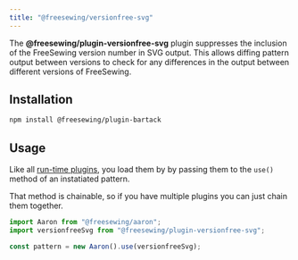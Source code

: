 ```yaml
---
title: "@freesewing/versionfree-svg"
---
```


The **@freesewing/plugin-versionfree-svg** plugin suppresses
the inclusion of the FreeSewing version number in SVG output.
This allows diffing pattern output between versions to check for
any differences in the output between different versions of FreeSewing.

## Installation

```sh
npm install @freesewing/plugin-bartack
```

## Usage

Like all [run-time plugins](/guides/plugins/types-of-plugins#run-time-plugins), you
load them by by passing them to the `use()` method of an instatiated pattern.

That method is chainable, so if you have multiple plugins you can just chain them together.

```js
import Aaron from "@freesewing/aaron";
import versionfreeSvg from "@freesewing/plugin-versionfree-svg";

const pattern = new Aaron().use(versionfreeSvg);
```
